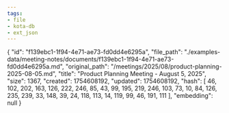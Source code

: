 ```yaml
---
tags:
- file
- kota-db
- ext_json
---
```

{
  "id": "f139ebc1-1f94-4e71-ae73-fd0dd4e6295a",
  "file_path": "./examples-data/meeting-notes/documents/f139ebc1-1f94-4e71-ae73-fd0dd4e6295a.md",
  "original_path": "/meetings/2025/08/product-planning-2025-08-05.md",
  "title": "Product Planning Meeting - August 5, 2025",
  "size": 1367,
  "created": 1754608192,
  "updated": 1754608192,
  "hash": [
    46,
    102,
    202,
    163,
    126,
    222,
    246,
    85,
    43,
    99,
    195,
    219,
    246,
    103,
    73,
    10,
    84,
    126,
    235,
    239,
    33,
    148,
    39,
    24,
    118,
    113,
    14,
    119,
    99,
    46,
    191,
    111
  ],
  "embedding": null
}